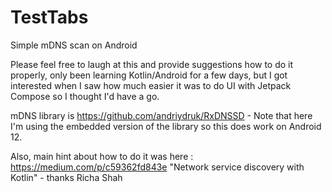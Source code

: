 # TestTabs
Simple mDNS scan on Android

Please feel free to laugh at this and provide suggestions how to do it properly, only been learning Kotlin/Android for a few days, but I got interested 
when I saw how much easier it was to do UI with Jetpack Compose so I thought I'd have a go.

mDNS library is https://github.com/andriydruk/RxDNSSD - Note that here I'm using the embedded version of the library so this does work on Android 12.

Also, main hint about how to do it was here : https://medium.com/p/c59362fd843e
"Network service discovery with Kotlin" - thanks Richa Shah

